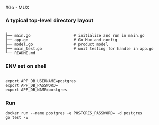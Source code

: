 #Go - MUX

### A typical top-level directory layout

    .
    ├── main.go                   # initialize and run in main.go
    ├── app.go                    # Go Mux and config
    ├── model.go                  # product model
    ├── main_test.go              # unit testing for handle in app.go
    └── README.md

### ENV set on shell
```

export APP_DB_USERNAME=postgres
export APP_DB_PASSWORD=
export APP_DB_NAME=postgres

```

### Run
```
docker run --name postgres -e POSTGRES_PASSWORD= -d postgres
go test -v
```